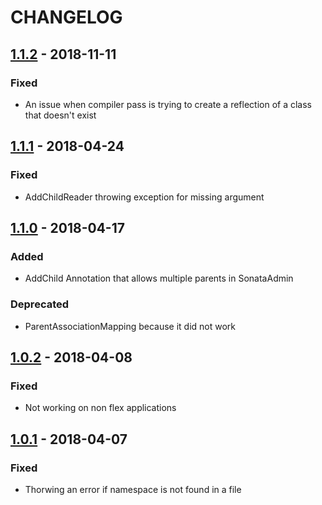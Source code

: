 # CHANGELOG

## [1.1.2](https://github.com/kunicmarko20/SonataAnnotationBundle/compare/1.1.1...1.1.2) - 2018-11-11
### Fixed
- An issue when compiler pass is trying to create a reflection of a class that doesn't exist

## [1.1.1](https://github.com/kunicmarko20/SonataAnnotationBundle/compare/1.1.0...1.1.1) - 2018-04-24
### Fixed
- AddChildReader throwing exception for missing argument

## [1.1.0](https://github.com/kunicmarko20/SonataAnnotationBundle/compare/1.0.2...1.1.0) - 2018-04-17
### Added
- AddChild Annotation that allows multiple parents in SonataAdmin
### Deprecated
- ParentAssociationMapping because it did not work

## [1.0.2](https://github.com/kunicmarko20/SonataAnnotationBundle/compare/1.0.1...1.0.2) - 2018-04-08
### Fixed
- Not working on non flex applications

## [1.0.1](https://github.com/kunicmarko20/SonataAnnotationBundle/compare/1.0.0...1.0.1) - 2018-04-07
### Fixed
- Thorwing an error if namespace is not found in a file
